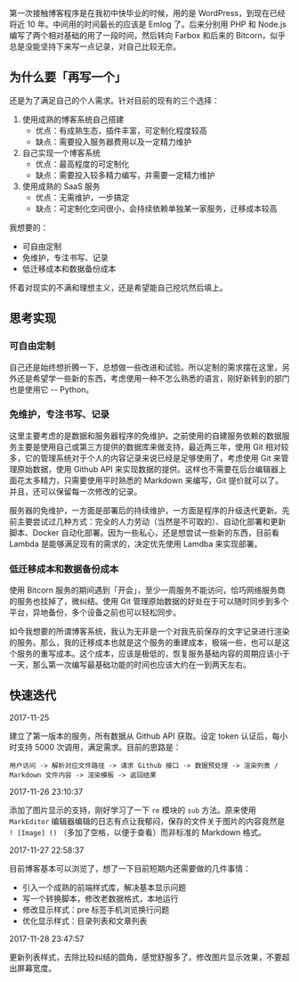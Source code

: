 第一次接触博客程序是在我初中快毕业的时候，用的是 WordPress，到现在已经将近 10 年。中间用的时间最长的应该是 Emlog 了。后来分别用 PHP 和 Node.js 编写了两个相对基础的用了一段时间，然后转向 Farbox 和后来的 Bitcorn，似乎总是没能坚持下来写一点记录，对自己比较无奈。

## 为什么要「再写一个」
还是为了满足自己的个人需求。针对目前的现有的三个选择：
1. 使用成熟的博客系统自己搭建
    * 优点：有成熟生态，插件丰富，可定制化程度较高
    * 缺点：需要投入服务器费用以及一定精力维护
2. 自己实现一个博客系统
    * 优点：最高程度的可定制化
    * 缺点：需要投入较多精力编写，并需要一定精力维护
3. 使用成熟的 SaaS 服务
    * 优点：无需维护，一步搞定
    * 缺点：可定制化空间很小，会持续依赖单独某一家服务，迁移成本较高

我想要的：
* 可自由定制
* 免维护，专注书写、记录
* 低迁移成本和数据备份成本

怀着对现实的不满和理想主义，还是希望能自己挖坑然后填上。

## 思考实现
### 可自由定制
自己还是始终想折腾一下，总想做一些改进和试验。所以定制的需求摆在这里，另外还是希望学一些新的东西，考虑使用一种不怎么熟悉的语言，刚好新转到的部门也是使用它 -- Python。

### 免维护，专注书写、记录
这里主要考虑的是数据和服务器程序的免维护。之前使用的自建服务依赖的数据服务主要是使用自己或第三方提供的数据库来做支持，最近两三年，使用 Git 相对较多，它的管理系统对于个人的内容记录来说已经是足够使用了，考虑使用 Git 来管理原始数据，使用 Github API 来实现数据的提供。这样也不需要在后台编辑器上面花太多精力，只需要使用平时熟悉的 Markdown 来编写，Git 提价就可以了。并且，还可以保留每一次修改的记录。

服务器的免维护，一方面是部署后的持续维护，一方面是程序的升级迭代更新。先前主要尝试过几种方式：完全的人力劳动（当然是不可取的）、自动化部署和更新脚本、Docker 自动化部署。因为一些私心，还是想尝试一些新的东西，目前看 Lambda 是能够满足现有的需求的，决定优先使用 Lamdba 来实现部署。

### 低迁移成本和数据备份成本
使用 Bitcorn 服务的期间遇到「开会」，至少一周服务不能访问，恰巧网络服务商的服务也挂掉了，微纠结。使用 Git 管理原始数据的好处在于可以随时同步到多个平台，异地备份，多个设备之前也可以轻松同步。

如今我想要的所谓博客系统，我认为无非是一个对我先前保存的文字记录进行渲染的服务。那么，我的迁移成本也就是这个服务的重建成本，极端一些，也可以是这个服务的重写成本。这个成本，应该是极低的，恢复服务基础内容的周期应该小于一天，那么第一次编写最基础功能的时间也应该大约在一到两天左右。


## 快速迭代
2017-11-25

建立了第一版本的服务，所有数据从 Github API 获取。设定 token 认证后，每小时支持 5000 次调用，满足需求。目前的思路是：
```
用户访问 -> 解析对应文件路径 -> 请求 Github 接口 -> 数据预处理 -> 渲染列表 / Markdown 文件内容 -> 渲染模板 -> 返回结果
```

2017-11-26 23:10:37

添加了图片显示的支持，刚好学习了一下 `re` 模块的 `sub` 方法。原来使用 `MarkEditor` 编辑器编辑的日志有点让我郁闷，保存的文件关于图片的内容竟然是 `! [Image] ()` （多加了空格，以便于查看）而非标准的 Markdown 格式。

2017-11-27 22:58:37

目前博客基本可以浏览了，想了一下目前短期内还需要做的几件事情：
* 引入一个成熟的前端样式库，解决基本显示问题
* 写一个转换脚本，修改老数据格式，本地运行
* 修改显示样式：pre 标签手机浏览换行问题
* 优化显示样式：目录列表和文章列表

2017-11-28 23:47:57

更新列表样式，去除比较纠结的圆角，感觉舒服多了。修改图片显示效果，不要超出屏幕宽度。
